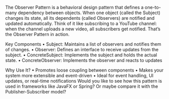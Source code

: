 The Observer Pattern is a behavioral design pattern that defines a one-to-many dependency between objects. When one object (called the Subject) changes its state, all its dependents (called Observers) are notified and updated automatically.
Think of it like subscribing to a YouTube channel: when the channel uploads a new video, all subscribers get notified. That’s the Observer Pattern in action.


Key Components
• 	Subject: Maintains a list of observers and notifies them of changes.
• 	Observer: Defines an interface to receive updates from the subject.
• 	ConcreteSubject: Implements the subject and holds the actual state.
• 	ConcreteObserver: Implements the observer and reacts to updates


Why Use It?
• 	Promotes loose coupling between components
• 	Makes your system more extensible and event-driven
• 	Ideal for event handling, UI updates, or real-time notifications
Would you like to see how this pattern is used in frameworks like JavaFX or Spring? Or maybe compare it with the Publisher-Subscriber model?

